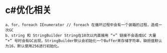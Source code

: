  # c#优化相关
    a、for、foreach IEnumerator // foreach 在循环过程中会有一个装箱的过程，造成一次GC
    b、string 和 StringBuilder String在10次以内直接用 “+” 链接不会造成GC 大量 “+” 号时会有GC出现，StringBuilder默认会初始化一个Buffer来存储字符串，缺损值默认为16，默认使用256进行初始化。

